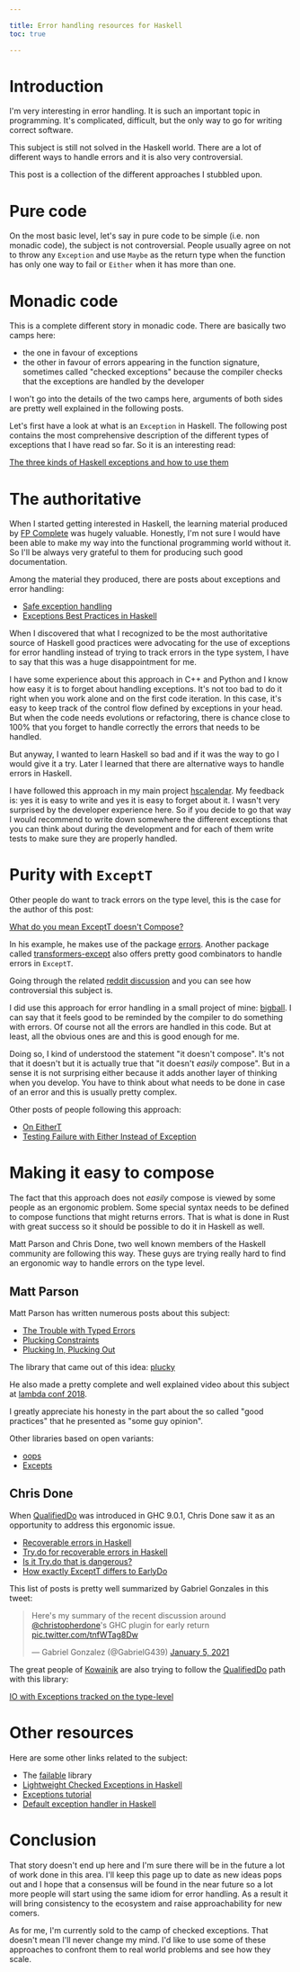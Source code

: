 ```yaml
---

title: Error handling resources for Haskell
toc: true

---
```


# Introduction

I'm very interesting in error handling. It is such an important topic in
programming. It's complicated, difficult, but the only way to go for writing
correct software.

This subject is still not solved in the Haskell world. There are a lot of
different ways to handle errors and it is also very controversial.

This post is a collection of the different approaches I stubbled upon.

# Pure code

On the most basic level, let's say in pure code to be simple (i.e. non monadic
code), the subject is not controversial. People usually agree on not to throw
any `Exception` and use `Maybe` as the return type when the function has only
one way to fail or `Either` when it has more than one.

# Monadic code

This is a complete different story in monadic code. There are basically two
camps here:

- the one in favour of exceptions
- the other in favour of errors appearing in the function signature, sometimes
  called "checked exceptions" because the compiler checks that the exceptions
  are handled by the developer

I won't go into the details of the two camps here, arguments of both sides are
pretty well explained in the following posts.

Let's first have a look at what is an `Exception` in Haskell. The following
post contains the most comprehensive description of the different types of
exceptions that I have read so far. So it is an interesting read:

[The three kinds of Haskell exceptions and how to use
them](https://www.tweag.io/blog/2020-04-16-exceptions-in-haskell/)

# The authoritative

When I started getting interested in Haskell, the learning material produced by
[FP Complete](https://www.fpcomplete.com) was hugely valuable. Honestly, I'm not
sure I would have been able to make my way into the functional programming
world without it. So I'll be always very grateful to them for producing such
good documentation.

Among the material they produced, there are posts about exceptions and error
handling:

- [Safe exception
  handling](https://www.fpcomplete.com/haskell/tutorial/exceptions/)
- [Exceptions Best Practices in
  Haskell](https://www.fpcomplete.com/blog/2016/11/exceptions-best-practices-haskell/)

When I discovered that what I recognized to be the most authoritative source of
Haskell good practices were advocating for the use of exceptions for error
handling instead of trying to track errors in the type system, I have to say
that this was a huge disappointment for me.

I have some experience about this approach in C++ and Python and I know how
easy it is to forget about handling exceptions. It's not too bad to do it right
when you work alone and on the first code iteration. In this case, it's easy to
keep track of the control flow defined by exceptions in your head. But when the
code needs evolutions or refactoring, there is chance close to 100% that you
forget to handle correctly the errors that needs to be handled.

But anyway, I wanted to learn Haskell so bad and if it was the way to go I would
give it a try. Later I learned that there are alternative ways to handle errors
in Haskell.

I have followed this approach in my main project
[hscalendar](https://github.com/jecaro/hscalendar). My feedback is: yes it is
easy to write and yes it is easy to forget about it. I wasn't very surprised by
the developer experience here. So if you decide to go that way I would
recommend to write down somewhere the different exceptions that you can think
about during the development and for each of them write tests to make sure they
are properly handled.

# Purity with `ExceptT`

Other people do want to track errors on the type level, this is the case for
the author of this post:

[What do you mean ExceptT doesn't
Compose?](http://www.mega-nerd.com/erikd/Blog/CodeHacking/Haskell/what_do_you_mean.html)

In his example, he makes use of the package
[errors](https://hackage.haskell.org/package/errors). Another package called
[transformers-except](https://hackage.haskell.org/package/transformers-except)
also offers pretty good combinators to handle errors in `ExceptT`.

Going through the related [reddit
discussion](https://www.reddit.com/r/haskell/comments/68kyfx/what_do_you_mean_exceptt_doesnt_compose/)
and you can see how controversial this subject is.

I did use this approach for error handling in a small project of mine:
[bigball](https://github.com/jecaro/bigball/). I can say that it feels good to
be reminded by the compiler to do something with errors. Of course not all the
errors are handled in this code. But at least, all the obvious ones are and
this is good enough for me.

Doing so, I kind of understood the statement "it doesn't compose". It's not
that it doesn't but it is actually true that "it doesn't _easily_ compose". But
in a sense it is not surprising either because it adds another layer of
thinking when you develop. You have to think about what needs to be done in
case of an error and this is usually pretty complex.

Other posts of people following this approach:

- [On EitherT](https://lambdafoo.com/posts/2018-06-22-transformers-either.html)
- [Testing Failure with Either Instead of
  Exception](https://haskell-at-work.com/episodes/2018-03-18-testing-failure-with-either-instead-of-exception.html)

# Making it easy to compose

The fact that this approach does not _easily_ compose is viewed by some people
as an ergonomic problem. Some special syntax needs to be defined to compose
functions that might returns errors. That is what is done in Rust with great
success so it should be possible to do it in Haskell as well.

Matt Parson and Chris Done, two well known members of the Haskell community are
following this way. These guys are trying really hard to find an ergonomic way
to handle errors on the type level.

## Matt Parson

Matt Parson has written numerous posts about this subject:

- [The Trouble with Typed Errors](https://www.parsonsmatt.org/2018/11/03/trouble_with_typed_errors.html)
- [Plucking Constraints](https://www.parsonsmatt.org/2020/01/03/plucking_constraints.html)
- [Plucking In, Plucking Out](https://www.parsonsmatt.org/2020/10/27/plucking_in_plucking_out.html)

The library that came out of this idea:
[plucky](https://hackage.haskell.org/package/plucky)

He also made a pretty complete and well explained video about this subject at
[lambda conf 2018](https://www.youtube.com/watch?v=A5c9kgDYXr8).

I greatly appreciate his honesty in the part about the so called "good
practices" that he presented as "some guy opinion".

Other libraries based on open variants:

- [oops](https://github.com/i-am-tom/oops)
- [Excepts](https://hackage.haskell.org/package/haskus-utils-variant-3.0/docs/Haskus-Utils-Variant-Excepts.html)

## Chris Done

When [QualifiedDo][QualifiedDo] was introduced in GHC 9.0.1, Chris Done saw it
as an opportunity to address this ergonomic issue.

- [Recoverable errors in Haskell](https://chrisdone.com/posts/recoverable-errors-in-haskell/)
- [Try.do for recoverable errors in Haskell](https://chrisdone.com/posts/try-do/)
- [Is it Try.do that is dangerous?](https://chrisdone.com/posts/is-try-do-dangerous/)
- [How exactly ExceptT differs to EarlyDo](https://chrisdone.com/posts/exceptt-vs-early-do/)

This list of posts is pretty well summarized by Gabriel Gonzales in this tweet:

<blockquote class="twitter-tweet"><p lang="en" dir="ltr">Here&#39;s my summary
of the recent discussion around <a
href="https://twitter.com/christopherdone?ref_src=twsrc%5Etfw">@christopherdone</a>&#39;s
GHC plugin for early return <a
href="https://t.co/tnfWTag8Dw">pic.twitter.com/tnfWTag8Dw</a></p>&mdash;
Gabriel Gonzalez (@GabrielG439) <a
href="https://twitter.com/GabrielG439/status/1346276478862856192?ref_src=twsrc%5Etfw">January
5, 2021</a></blockquote> <script async
src="https://platform.twitter.com/widgets.js" charset="utf-8"></script>

The great people of [Kowainik](https://kowainik.github.io/) are also trying to
follow the [QualifiedDo][QualifiedDo] path with this library:

[IO with Exceptions tracked on the type-level](https://github.com/kowainik/eio)

# Other resources

Here are some other links related to the subject:

- The [failable](https://hackage.haskell.org/package/failable) library
- [Lightweight Checked Exceptions in
  Haskell](https://www.well-typed.com/blog/2015/07/checked-exceptions/)
- [Exceptions tutorial](https://markkarpov.com/tutorial/exceptions.html)
- [Default exception handler in Haskell](https://taylor.fausak.me/2021/04/03/default-exception-handler-in-haskell/)

# Conclusion

That story doesn't end up here and I'm sure there will be in the future a lot
of work done in this area. I'll keep this page up to date as new ideas pops out
and I hope that a consensus will be found in the near future so a lot more
people will start using the same idiom for error handling. As a result it will
bring consistency to the ecosystem and raise approachability for new comers.

As for me, I'm currently sold to the camp of checked exceptions. That doesn't
mean I'll never change my mind. I'd like to use some of these approaches to
confront them to real world problems and see how they scale.

[QualifiedDo]: https://ghc.gitlab.haskell.org/ghc/doc/users_guide/exts/qualified_do.html

